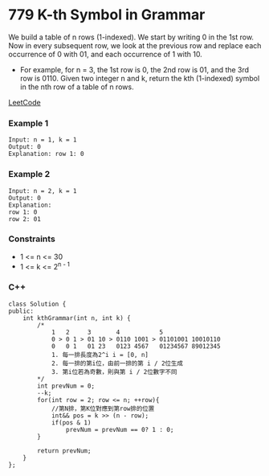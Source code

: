 # 779 K-th Symbol in Grammar

We build a table of n rows (1-indexed). We start by writing 0 in the 1st row. Now in every subsequent row, we look at the previous row and replace each occurrence of 0 with 01, and each occurrence of 1 with 10.

* For example, for n = 3, the 1st row is 0, the 2nd row is 01, and the 3rd row is 0110.
Given two integer n and k, return the kth (1-indexed) symbol in the nth row of a table of n rows.

[LeetCode](https://leetcode.cn/problems/swap-adjacent-in-lr-string/)

### Example 1

```
Input: n = 1, k = 1
Output: 0
Explanation: row 1: 0
```

### Example 2

```
Input: n = 2, k = 1
Output: 0
Explanation: 
row 1: 0
row 2: 01
```
 

### Constraints

* 1 <= n <= 30
* 1 <= k <= 2<sup>n - 1</sup>

### C++ 

```
class Solution {
public:
    int kthGrammar(int n, int k) {
        /*
            1   2     3       4           5
            0 > 0 1 > 01 10 > 0110 1001 > 01101001 10010110
            0   0 1   01 23   0123 4567   01234567 89012345 
            1. 每一排長度為2^i i = [0, n]
            2. 每一排的第i位，由前一排的第 i / 2位生成
            3. 第i位若為奇數，則與第 i / 2位數字不同
        */
        int prevNum = 0;
        --k;
        for(int row = 2; row <= n; ++row){
            //第N排，第K位對應到第row排的位置
            int&& pos = k >> (n - row);
            if(pos & 1)
                prevNum = prevNum == 0? 1 : 0;
        }

        return prevNum;
    }
};
```